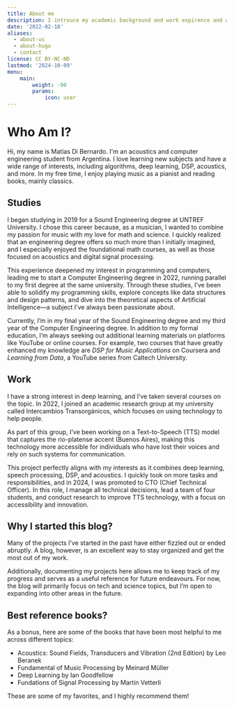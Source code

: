 ```yaml
---
title: About me
description: I introuce my academic background and work expirence and why I start this blog.
date: '2022-02-18'
aliases:
  - about-us
  - about-hugo
  - contact
license: CC BY-NC-ND
lastmod: '2024-10-09'
menu:
    main: 
        weight: -90
        params:
            icon: user
---
```


# Who Am I? 
Hi, my name is Matías Di Bernardo. I'm an acoustics and computer engineering student from Argentina. I love learning new subjects and have a wide range of interests, including algorithms, deep learning, DSP, acoustics, and more. In my free time, I enjoy playing music as a pianist and reading books, mainly classics.

## Studies 
I began studying in 2019 for a Sound Engineering degree at UNTREF University. I chose this career because, as a musician, I wanted to combine my passion for music with my love for math and science. I quickly realized that an engineering degree offers so much more than I initially imagined, and I especially enjoyed the foundational math courses, as well as those focused on acoustics and digital signal processing.

This experience deepened my interest in programming and computers, leading me to start a Computer Engineering degree in 2022, running parallel to my first degree at the same university. Through these studies, I’ve been able to solidify my programming skills, explore concepts like data structures and design patterns, and dive into the theoretical aspects of Artificial Intelligence—a subject I’ve always been passionate about.

Currently, I’m in my final year of the Sound Engineering degree and my third year of the Computer Engineering degree.
In addition to my formal education, I’m always seeking out additional learning materials on platforms like YouTube or online courses. For example, two courses that have greatly enhanced my knowledge are *DSP for Music Applications* on Coursera and *Learning from Data*, a YouTube series from Caltech University.

## Work 
I have a strong interest in deep learning, and I’ve taken several courses on the topic. In 2022, I joined an academic research group at my university called Intercambios Transorgánicos, which focuses on using technology to help people.

As part of this group, I’ve been working on a Text-to-Speech (TTS) model that captures the rio-platense accent (Buenos Aires), making this technology more accessible for individuals who have lost their voices and rely on such systems for communication.

This project perfectly aligns with my interests as it combines deep learning, speech processing, DSP, and acoustics. I quickly took on more tasks and responsibilities, and in 2024, I was promoted to CTO (Chief Technical Officer). In this role, I manage all technical decisions, lead a team of four students, and conduct research to improve TTS technology, with a focus on accessibility and innovation.

## Why I started this blog? 
Many of the projects I’ve started in the past have either fizzled out or ended abruptly. A blog, however, is an excellent way to stay organized and get the most out of my work.

Additionally, documenting my projects here allows me to keep track of my progress and serves as a useful reference for future endeavours. For now, the blog will primarily focus on tech and science topics, but I’m open to expanding into other areas in the future.

## Best reference books? 
As a bonus, here are some of the books that have been most helpful to me across different topics:

* Acoustics: Sound Fields, Transducers and Vibration (2nd Edition) by Leo Beranek 
* Fundamental of Music Processing by Meinard Müller 
* Deep Learning by Ian Goodfellow 
* Fundations of Signal Processing by Martin Vetterli 

These are some of my favorites, and I highly recommend them!
